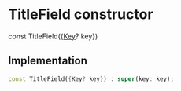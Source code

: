 


# TitleField constructor






const
TitleField({[Key](https://api.flutter.dev/flutter/foundation/Key-class.html)? key})





## Implementation

```dart
const TitleField({Key? key}) : super(key: key);
```







